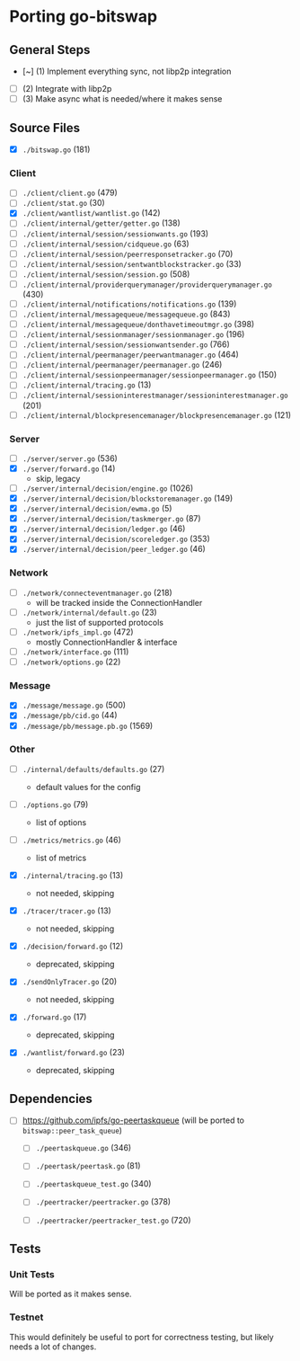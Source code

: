 # Porting go-bitswap 

## General Steps

- [~] (1) Implement everything sync, not libp2p integration
- [ ] (2) Integrate with libp2p
- [ ] (3) Make async what is needed/where it makes sense

## Source Files

- [x] `./bitswap.go` (181)

### Client

- [ ] `./client/client.go` (479)
- [ ] `./client/stat.go` (30)
- [x] `./client/wantlist/wantlist.go` (142)
- [ ] `./client/internal/getter/getter.go` (138)
- [ ] `./client/internal/session/sessionwants.go` (193)
- [ ] `./client/internal/session/cidqueue.go` (63)
- [ ] `./client/internal/session/peerresponsetracker.go` (70)
- [ ] `./client/internal/session/sentwantblockstracker.go` (33)
- [ ] `./client/internal/session/session.go` (508)
- [ ] `./client/internal/providerquerymanager/providerquerymanager.go` (430)
- [ ] `./client/internal/notifications/notifications.go` (139)
- [ ] `./client/internal/messagequeue/messagequeue.go` (843)
- [ ] `./client/internal/messagequeue/donthavetimeoutmgr.go` (398)
- [ ] `./client/internal/sessionmanager/sessionmanager.go` (196)
- [ ] `./client/internal/session/sessionwantsender.go` (766)
- [ ] `./client/internal/peermanager/peerwantmanager.go` (464)
- [ ] `./client/internal/peermanager/peermanager.go` (246)
- [ ] `./client/internal/sessionpeermanager/sessionpeermanager.go` (150)
- [ ] `./client/internal/tracing.go` (13)
- [ ] `./client/internal/sessioninterestmanager/sessioninterestmanager.go` (201)
- [ ] `./client/internal/blockpresencemanager/blockpresencemanager.go` (121)

### Server 

- [ ] `./server/server.go` (536)
- [x] `./server/forward.go` (14)
    - skip, legacy
- [ ] `./server/internal/decision/engine.go` (1026)
- [x] `./server/internal/decision/blockstoremanager.go` (149)
- [x] `./server/internal/decision/ewma.go` (5)
- [x] `./server/internal/decision/taskmerger.go` (87)
- [x] `./server/internal/decision/ledger.go` (46)
- [x] `./server/internal/decision/scoreledger.go` (353)
- [x] `./server/internal/decision/peer_ledger.go` (46)

### Network

- [ ] `./network/connecteventmanager.go` (218)
  - will be tracked inside the ConnectionHandler
- [ ] `./network/internal/default.go` (23)
  - just the list of supported protocols
- [ ] `./network/ipfs_impl.go` (472)
  - mostly ConnectionHandler & interface
- [ ] `./network/interface.go` (111)
- [ ] `./network/options.go` (22)

### Message

- [x] `./message/message.go` (500)
- [x] `./message/pb/cid.go` (44)
- [x] `./message/pb/message.pb.go` (1569)

### Other

- [ ] `./internal/defaults/defaults.go` (27)
  - default values for the config
- [ ] `./options.go` (79)
  - list of options
- [ ] `./metrics/metrics.go` (46)


  - list of metrics
- [x] `./internal/tracing.go` (13)
  - not needed, skipping
- [x] `./tracer/tracer.go` (13)
  - not needed, skipping
- [x] `./decision/forward.go` (12)
  - deprecated, skipping
- [x] `./sendOnlyTracer.go` (20)
  - not needed, skipping
- [x] `./forward.go` (17)
  - deprecated, skipping
- [x] `./wantlist/forward.go` (23)
  - deprecated, skipping

## Dependencies

- [ ] https://github.com/ipfs/go-peertaskqueue (will be ported to `bitswap::peer_task_queue`)
  - [ ] `./peertaskqueue.go` (346)
  - [ ] `./peertask/peertask.go` (81)
  - [ ] `./peertaskqueue_test.go` (340)
  - [ ] `./peertracker/peertracker.go` (378)
  - [ ] `./peertracker/peertracker_test.go` (720)


## Tests

### Unit Tests

Will be ported as it makes sense.

### Testnet

This would definitely be useful to port for correctness testing, but likely needs a lot of changes.

